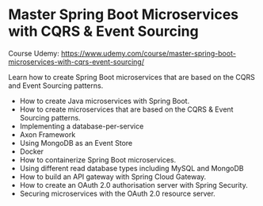 # Master Spring Boot Microservices with CQRS & Event Sourcing

Course Udemy: https://www.udemy.com/course/master-spring-boot-microservices-with-cqrs-event-sourcing/

Learn how to create Spring Boot microservices that are based on the CQRS and Event Sourcing patterns.

* How to create Java microservices with Spring Boot.
* How to create microservices that are based on the CQRS & Event Sourcing patterns.
* Implementing a database-per-service
* Axon Framework
* Using MongoDB as an Event Store
* Docker
* How to containerize Spring Boot microservices.
* Using different read database types including MySQL and MongoDB
* How to build an API gateway with Spring Cloud Gateway.
* How to create an OAuth 2.0 authorisation server with Spring Security.
* Securing microservices with the OAuth 2.0 resource server.

